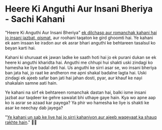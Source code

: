 # Heere Ki Anguthi Aur Insani Bheriya - Sachi Kahani

"Heere Ki Anguthi Aur Insani Bheriya" [ek dilchasp aur romanchak kahani hai jo insani jazbat, qismat](https://istikhara.icu/2025/01/24/heere-ki-anguthi-aur-insani-bheriya), aur roohani taqaton ke gird ghoomti hai. Ye kahani ek aam insaan ke iradon aur ek asrar bhari anguthi ke behtareen tasalsul ko beyan karti hai.

Kahani ki shuruaat ek jawan ladke ke saath hoti hai jo ek purani dukan se ek heere ki anguthi kharidta hai. Anguthi me chhupi hui shakti uski zindagi ko hamesha ke liye badal deti hai. Us anguthi ke sirri asar se, wo insani bheriya ban jata hai, jo raat ke andheron me apni shakal badalne lagta hai. Uski zindagi ek ajeeb safar ban jati hai jahan dosti, pyar, aur khauf ke nayi shakalain samne aati hain.

Ye kahani na sirf ek behtareen romanchak dastan hai, balki isme insani jazbat aur taqdeer ke gehre sawalat bhi uthaye gaye hain. Kya wo apne aap ko is asrar se azaad kar payega? Ya phir wo hamesha ke liye is shakti ke asar ke neechay dab jayega?

"[Ye kahani un sab ke liye hai jo sirri kahaniyon aur ajeeb waqeyaat ka shauq rakhte hain](https://istikhara.icu/2025/01/24/heere-ki-anguthi-aur-insani-bheriya)." 💎🐺
